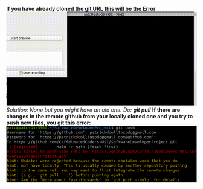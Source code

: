 **If you have already cloned the git URL this will be the Error**\
![](cloned_already.gif)
*Solution: None but you might have an old one. Do: **git pull***
**If there are changes in the remote github from your locally cloned one 
and you try to push new files, you git this error:**\
![alt text](pushError.png)
